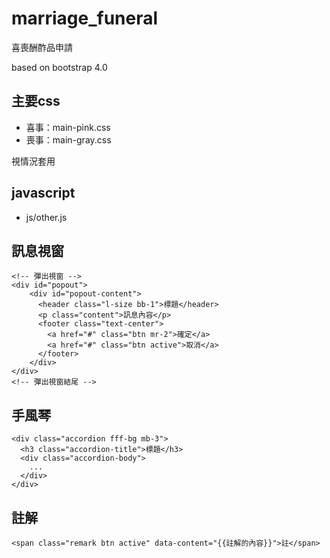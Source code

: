 # marriage_funeral
喜喪酬酢品申請

based on bootstrap 4.0

## 主要css

* 喜事：main-pink.css
* 喪事：main-gray.css

視情況套用

## javascript

* js/other.js

## 訊息視窗

    <!-- 彈出視窗 -->
    <div id="popout">
        <div id="popout-content">
          <header class="l-size bb-1">標題</header>
          <p class="content">訊息內容</p>
          <footer class="text-center">
            <a href="#" class="btn mr-2">確定</a>
            <a href="#" class="btn active">取消</a>
          </footer>
        </div>
    </div>
    <!-- 彈出視窗結尾 -->


## 手風琴


    <div class="accordion fff-bg mb-3">
      <h3 class="accordion-title">標題</h3>
      <div class="accordion-body">
        ...
      </div>
    </div>


## 註解

    <span class="remark btn active" data-content="{{註解的內容}}">註</span>
